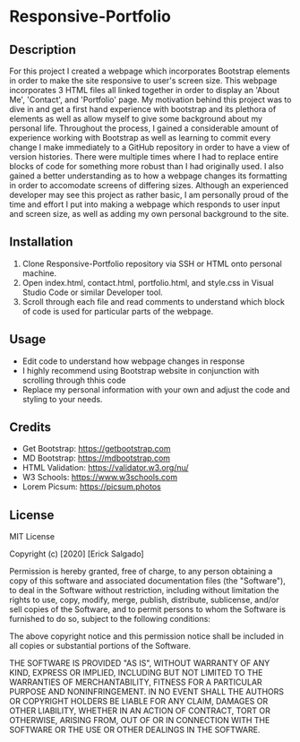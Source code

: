 # Responsive-Portfolio

## Description

For this project I created a webpage which incorporates Bootstrap elements in order to make the site responsive to user's screen size. This webpage incorporates 3 HTML files all linked together in order to display an 'About Me', 'Contact', and 'Portfolio' page. My motivation behind this project was to dive in and get a first hand experience with bootstrap and its plethora of elements as well as allow myself to give some background about my personal life. Throughout the process, I gained a considerable amount of experience working with Bootstrap as well as learning to commit every change I make immediately to a GitHub repository in order to have a view of version histories. There were multiple times where I had to replace entire blocks of code for something more robust than I had originally used. I also gained a better understanding as to how a webpage changes its formatting in order to accomodate screens of differing sizes. Although an experienced developer may see this project as rather basic, I am personally proud of the time and effort I put into making a webpage which responds to user input and screen size, as well as adding my own personal background to the site.

## Installation

1. Clone Responsive-Portfolio repository via SSH or HTML onto personal machine.
2. Open index.html, contact.html, portfolio.html, and style.css in Visual Studio Code or similar Developer tool.
3. Scroll through each file and read comments to understand which block of code is used for particular parts of the webpage.

## Usage

- Edit code to understand how webpage changes in response
- I highly recommend using Bootstrap website in conjunction with scrolling through thhis code
- Replace my personal information with your own and adjust the code and styling to your needs.

## Credits

* Get Bootstrap: https://getbootstrap.com
* MD Bootstrap: https://mdbootstrap.com
* HTML Validation: https://validator.w3.org/nu/
* W3 Schools: https://www.w3schools.com
* Lorem Picsum: https://picsum.photos

## License

MIT License

Copyright (c) [2020] [Erick Salgado]

Permission is hereby granted, free of charge, to any person obtaining a copy
of this software and associated documentation files (the "Software"), to deal
in the Software without restriction, including without limitation the rights
to use, copy, modify, merge, publish, distribute, sublicense, and/or sell
copies of the Software, and to permit persons to whom the Software is
furnished to do so, subject to the following conditions:

The above copyright notice and this permission notice shall be included in all
copies or substantial portions of the Software.

THE SOFTWARE IS PROVIDED "AS IS", WITHOUT WARRANTY OF ANY KIND, EXPRESS OR
IMPLIED, INCLUDING BUT NOT LIMITED TO THE WARRANTIES OF MERCHANTABILITY,
FITNESS FOR A PARTICULAR PURPOSE AND NONINFRINGEMENT. IN NO EVENT SHALL THE
AUTHORS OR COPYRIGHT HOLDERS BE LIABLE FOR ANY CLAIM, DAMAGES OR OTHER
LIABILITY, WHETHER IN AN ACTION OF CONTRACT, TORT OR OTHERWISE, ARISING FROM,
OUT OF OR IN CONNECTION WITH THE SOFTWARE OR THE USE OR OTHER DEALINGS IN THE
SOFTWARE.
